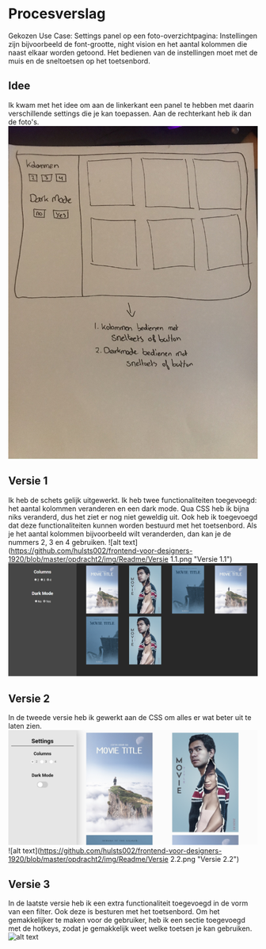 # Procesverslag

Gekozen Use Case: Settings panel op een foto-overzichtpagina: Instellingen zijn bijvoorbeeld de font-grootte, night vision en het aantal kolommen die naast elkaar worden getoond. Het bedienen van de instellingen moet met de muis en de sneltoetsen op het toetsenbord.

## Idee
Ik kwam met het idee om aan de linkerkant een panel te hebben met daarin verschillende settings die je kan toepassen. Aan de rechterkant heb ik dan de foto's.
![alt text](https://github.com/hulsts002/frontend-voor-designers-1920/blob/master/opdracht2/img/Readme/Schetsen.JPEG "Schets")

## Versie 1
Ik heb de schets gelijk uitgewerkt. Ik heb twee functionaliteiten toegevoegd: het aantal kolommen veranderen en een dark mode. Qua CSS heb ik bijna niks veranderd, dus het ziet er nog niet geweldig uit. Ook heb ik toegevoegd dat deze functionaliteiten kunnen worden bestuurd met het toetsenbord. Als je het aantal kolommen bijvoorbeeld wilt veranderden, dan kan je de nummers 2, 3 en 4 gebruiken.
![alt text](https://github.com/hulsts002/frontend-voor-designers-1920/blob/master/opdracht2/img/Readme/Versie 1.1.png "Versie 1.1")
![alt text](https://github.com/hulsts002/frontend-voor-designers-1920/blob/master/opdracht2/img/Readme/Versie1.2.png "Versie 1.2")

## Versie 2
In de tweede versie heb ik gewerkt aan de CSS om alles er wat beter uit te laten zien.
![alt text](https://github.com/hulsts002/frontend-voor-designers-1920/blob/master/opdracht2/img/Readme/Versie2.1.jpg "Versie 2.1")
![alt text](https://github.com/hulsts002/frontend-voor-designers-1920/blob/master/opdracht2/img/Readme/Versie 2.2.png "Versie 2.2")

## Versie 3
In de laatste versie heb ik een extra functionaliteit toegevoegd in de vorm van een filter. Ook deze is besturen met het toetsenbord.
Om het gemakkelijker te maken voor de gebruiker, heb ik een sectie toegevoegd met de hotkeys, zodat je gemakkelijk weet welke toetsen je kan gebruiken.
![alt text](https://github.com/hulsts002/frontend-voor-designers-1920/blob/master/opdracht2/img/Readme/Versie3.1.jpg "Versie 3.1")


